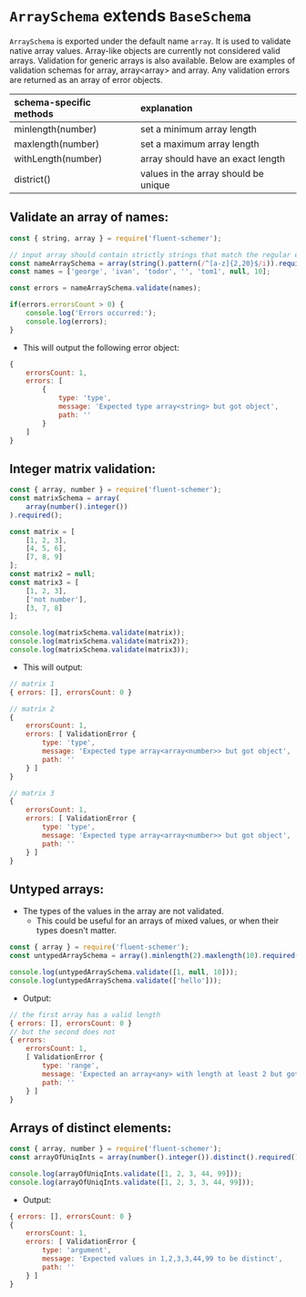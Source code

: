 # `ArraySchema` **extends** `BaseSchema`

`ArraySchema` is exported under the default name `array`. It is used to validate native array values.
Array-like objects are currently not considered valid arrays. Validation for generic arrays is also available.
Below are examples of validation schemas for array<string>, array<array<int>> and array<any>. Any validation errors are returned as an array of error objects.

| schema-specific methods                 | explanation                                   |
|:--------------------------------------- |:--------------------------------------------- |
| minlength(number)                       | set a minimum array length                    |
| maxlength(number)                       | set a maximum array length                    |
| withLength(number)                      | array should have an exact length             |
| district()                              | values in the array should be unique          |

## Validate an array of names:

```js
const { string, array } = require('fluent-schemer');

// input array should contain strictly strings that match the regular expression
const nameArraySchema = array(string().pattern(/^[a-z]{2,20}$/i)).required();
const names = ['george', 'ivan', 'todor', '', 'tom1', null, 10];

const errors = nameArraySchema.validate(names);

if(errors.errorsCount > 0) {
	console.log('Errors occurred:');
	console.log(errors);
}
```

- This will output the following error object:
```js
{
    errorsCount: 1,
    errors: [
        {
            type: 'type',
            message: 'Expected type array<string> but got object',
            path: ''
        }
    ]
}
```

## Integer matrix validation:

```js
const { array, number } = require('fluent-schemer');
const matrixSchema = array(
	array(number().integer())
).required();

const matrix = [
    [1, 2, 3],
    [4, 5, 6],
    [7, 8, 9]
];
const matrix2 = null;
const matrix3 = [
    [1, 2, 3],
	['not number'],
	[3, 7, 8]
];

console.log(matrixSchema.validate(matrix));
console.log(matrixSchema.validate(matrix2));
console.log(matrixSchema.validate(matrix3));
```

- This will output:
```js
// matrix 1
{ errors: [], errorsCount: 0 }

// matrix 2
{
	errorsCount: 1,
	errors: [ ValidationError {
		type: 'type',
		message: 'Expected type array<array<number>> but got object',
		path: ''
	} ]
}

// matrix 3
{
	errorsCount: 1,
	errors: [ ValidationError {
		type: 'type',
		message: 'Expected type array<array<number>> but got object',
		path: ''
	} ]
}
```

## Untyped arrays:

- The types of the values in the array are not validated.
	- This could be useful for an arrays of mixed values, or when their types doesn't matter.

```js
const { array } = require('fluent-schemer');
const untypedArraySchema = array().minlength(2).maxlength(10).required();

console.log(untypedArraySchema.validate([1, null, 10]));
console.log(untypedArraySchema.validate(['hello']));
```

- Output:
```js
// the first array has a valid length
{ errors: [], errorsCount: 0 }
// but the second does not
{ errors:
	errorsCount: 1,
	[ ValidationError {
		type: 'range',
		message: 'Expected an array<any> with length at least 2 but got length 1',
		path: ''
	} ]
}
```

## Arrays of distinct elements:

```js
const { array, number } = require('fluent-schemer');
const arrayOfUniqInts = array(number().integer()).distinct().required();

console.log(arrayOfUniqInts.validate([1, 2, 3, 44, 99]));
console.log(arrayOfUniqInts.validate([1, 2, 3, 3, 44, 99]));
```

- Output:

```js
{ errors: [], errorsCount: 0 }
{
	errorsCount: 1,
	errors:	[ ValidationError {
		type: 'argument',
		message: 'Expected values in 1,2,3,3,44,99 to be distinct',
		path: ''
	} ]	
}
```
